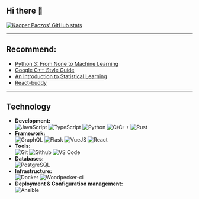 ## Hi there 👋
[![Kacper Paczos' GitHub stats](https://github-readme-stats.vercel.app/api?username=kacperpaczos&theme=vue-dark&show_icons=true)](https://github.com/anuraghazra/github-readme-stats)

---

## Recommend:
- [Python 3: From None to Machine Learning](https://python3.info/)
- [Google C++ Style Guide](https://google.github.io/styleguide/cppguide.html)
- [An Introduction to Statistical Learning](https://www.statlearning.com/)
- [React-buddy](https://react-buddy.com/)

---

## Technology

 - **Development:**<br/>
   ![JavaScript](https://img.shields.io/badge/-JavaScript-black?style=flat-square&logo=javascript)
   ![TypeScript](https://img.shields.io/badge/-TypeScript-black?style=flat-square&logo=typescript)
   ![Python](https://img.shields.io/badge/-Python-black?style=flat-square&logo=Python)
   ![C/C++](https://img.shields.io/badge/-C/C++-black?style=flat-square&logo=c)
   ![Rust](https://img.shields.io/badge/-Rust-black?style=flat-square&logo=rust)
 - **Framework:**<br/>
   ![GraphQL](https://img.shields.io/badge/-GraphQL-black?style=flat-square&logo=graphql)
   ![Flask](https://img.shields.io/badge/-Flask-black?style=flat-square&logo=flask)
   ![VueJS](https://img.shields.io/badge/-VueJS-black?style=flat-square&logo=vue.js)
   ![React](https://img.shields.io/badge/-React-black?style=flat-square&logo=react)
 - **Tools:**<br/>
   ![Git](https://img.shields.io/badge/-Git-black?style=flat-square&logo=git)
   ![Github](https://img.shields.io/badge/-Github-black?style=flat-square&logo=github)
   ![VS Code](https://img.shields.io/badge/-VS%20Code-black?style=flat-square&logo=visual-studio-code)
 - **Databases:**<br/>
   ![PostgreSQL](https://img.shields.io/badge/-PostgreSQL-336791?style=flat-square&logo=postgresql)
 - **Infrastructure:**<br/>
   ![Docker](https://img.shields.io/badge/-Docker-black?style=flat-square&logo=docker)
   ![Woodpecker-ci](https://img.shields.io/badge/-woodpecker-ci?style=flat-square&logo=woodpecker-ci)
 - **Deployment & Configuration management:**<br/>
   ![Ansible](https://img.shields.io/badge/-Ansible-EE0000?style=flat-square&logo=ansible)
